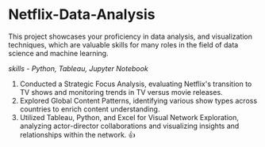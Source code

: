 # Netflix-Data-Analysis
This project showcases your proficiency in data analysis, and visualization techniques, which are valuable skills for many roles in the field of data science and machine learning.

*skills - Python, Tableau, Jupyter Notebook*

1. Conducted a Strategic Focus Analysis, evaluating Netflix's transition to TV shows and monitoring trends in TV versus movie releases.
2. Explored Global Content Patterns, identifying various show types across countries to enrich content understanding.
3. Utilized Tableau, Python, and Excel for Visual Network Exploration, analyzing actor-director collaborations and visualizing insights and relationships within the network. :+1:
